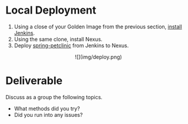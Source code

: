 # Local Deployment

 1. Using a close of your Golden Image from the previous section, [install Jenkins](https://wiki.jenkins.io/display/JENKINS/Installing+Jenkins+on+Red+Hat+distributions).
 2. Using the same clone, install Nexus.
 3. Deploy [spring-petclinic](https://github.com/spring-projects/spring-petclinic) from Jenkins to Nexus.

<center>
  ![](img/deploy.png)  
</center>

# Deliverable

Discuss as a group the following topics.
 - What methods did you try?
 - Did you run into any issues?

